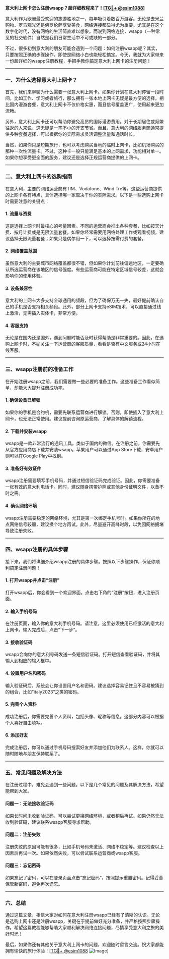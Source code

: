 **意大利上网卡怎么注册wsapp？超详细教程来了！[[TG💪+ @esim1088](https://t.me/s/esim1088)]**

意大利作为欧洲最受欢迎的旅游胜地之一，每年吸引着数百万游客。无论是去米兰购物、罗马观光还是佛罗伦萨享受美食，网络连接都显得尤为重要。尤其是在这个数字化时代，没有网络的生活简直难以想象。而说到网络连接，wsapp（一种常见的社交软件）自然是我们日常生活中不可或缺的一部分。

不过，很多初到意大利的朋友可能会遇到一个问题：如何注册wsapp呢？其实，只要按照正确的步骤操作，即使是网络小白也能轻松搞定。今天，我就为大家带来一份超详细的wsapp注册教程，手把手教你搞定意大利上网卡的注册问题！

---

### **一、为什么选择意大利上网卡？**

首先，我们来聊聊为什么需要一张意大利上网卡。如果你计划在意大利停留一段时间，比如工作、学习或者旅行，那么拥有一张本地上网卡无疑是最方便的选择。相比国内漫游套餐，意大利上网卡不仅价格实惠，而且信号覆盖更广，使用起来更加流畅。

另外，意大利上网卡还可以帮助你避免高昂的国际漫游费用。对于长期居住或频繁往返的人来说，这无疑是一笔不小的开支节省。而且，意大利的网络服务商通常提供多种套餐选择，可以根据你的实际需求灵活调整流量和通话时长。

当然，如果你只是短期旅行，也可以考虑购买当地的临时上网卡，比如机场购买的那种一次性流量卡。不过，这种卡一般只能满足基本的上网需求，功能相对单一。如果你想享受更全面的服务，建议还是选择正规运营商提供的上网卡。

---

### **二、意大利上网卡的选购指南**

在意大利，主要的网络运营商有TIM、Vodafone、Wind Tre等。这些运营商提供的上网卡各有特点，具体选择哪一家取决于你的实际需求。以下是一些选购上网卡时需要注意的关键点：

#### **1. 流量与资费**
这是选择上网卡时最核心的考量因素。不同的运营商会推出各种套餐，比如按天计费、按月计费或是无限流量套餐。如果你经常需要用网络处理工作或观看视频，建议选择无限流量套餐；如果只是偶尔用一下，可以选择按需付费的套餐。

#### **2. 网络覆盖范围**
虽然意大利的主要城市网络覆盖都很不错，但如果你计划前往偏远地区，一定要确认所选运营商在该地区的信号强度。有些运营商可能在特定区域信号较差，这就会影响你的使用体验。

#### **3. 设备兼容性**
意大利的上网卡大多支持全球通用的频段，但为了确保万无一失，最好提前确认自己的手机是否支持相关频段。此外，部分上网卡支持eSIM技术，可以直接通过线上激活，无需插入实体卡，非常方便。

#### **4. 客服支持**
无论是在国内还是国外，遇到问题时能否及时获得帮助是非常重要的。因此，在选购上网卡时，不妨关注一下运营商的客服质量，看看是否有中文服务或24小时在线客服。

---

### **三、wsapp注册前的准备工作**

在开始注册wsapp之前，我们需要做一些必要的准备工作。这些准备工作看似简单，却能大大提升注册成功率。

#### **1. 确保设备已解锁**
如果你的手机是合约机，需要先联系运营商进行解锁。否则，即使插入了意大利上网卡，也无法正常使用。建议提前咨询原运营商，了解具体的解锁流程。

#### **2. 下载并安装wsapp**
wsapp是一款非常流行的通讯工具，类似于国内的微信。在注册之前，你需要先从官方应用商店下载并安装wsapp。苹果用户可以通过App Store下载，安卓用户则可以在Google Play中找到。

#### **3. 准备好有效证件**
wsapp注册需要填写手机号码，并通过短信验证码完成验证。因此，你需要准备一张有效的意大利电话卡。同时，建议随身携带护照或其他身份证明文件，以备不时之需。

#### **4. 确认网络环境**
wsapp注册需要稳定的网络环境，尤其是第一次绑定手机号时。如果你所在的地点网络信号较弱，建议换个地方再试。此外，尽量避开高峰时段，以免因网络拥堵导致注册失败。

---

### **四、wsapp注册的具体步骤**

接下来，我们将详细介绍wsapp注册的具体步骤。按照以下步骤操作，保证你顺利搞定注册问题！

#### **1. 打开wsapp并点击“注册”**
打开wsapp后，你会看到一个欢迎界面。点击右下角的“注册”按钮，进入注册页面。

#### **2. 输入手机号码**
在注册页面，输入你的意大利手机号码。请注意，这里必须使用已经激活的意大利上网卡。输入完成后，点击“下一步”。

#### **3. 接收验证码**
wsapp会向你的意大利号码发送一条短信验证码。打开短信查看验证码，并将其输入到相应的输入框中。

#### **4. 设置用户名和密码**
输入验证码后，系统会让你设置用户名和密码。建议选择容易记住且不容易被猜到的组合，比如“italy2023”之类的密码。

#### **5. 完善个人资料**
成功注册后，你需要完善个人资料，包括头像、昵称等信息。这部分内容可以根据个人喜好自由填写。

#### **6. 添加好友**
完成注册后，你可以通过手机号码搜索好友并添加他们为联系人。这样，你就可以随时随地与朋友保持联系了。

---

### **五、常见问题及解决方法**

在注册过程中，难免会遇到一些问题。以下是几个常见的问题及其解决方法，希望能帮到大家。

#### **问题一：无法接收验证码**
如果长时间未收到验证码，可以尝试更换网络环境，或者稍后再试。如果仍然无法收到验证码，建议联系wsapp客服寻求帮助。

#### **问题二：注册失败**
注册失败的原因可能有很多，比如手机号码未激活、网络不稳定等。建议检查以上因素后再试一次。如果依然失败，可以尝试联系运营商或wsapp客服。

#### **问题三：忘记密码**
如果忘记了密码，可以在登录页面点击“忘记密码”，按照提示重置密码。记得妥善保管新密码，避免再次遗忘。

---

### **六、总结**

通过这篇文章，相信大家对如何在意大利注册wsapp已经有了清晰的认识。无论是选购上网卡还是注册wsapp，关键在于提前做好充分准备，并严格按照步骤操作。希望这篇教程能够帮助大家顺利解决网络连接问题，尽情享受意大利之旅的美好时光！

最后，如果你还有其他关于意大利上网卡的问题，欢迎随时留言交流。祝大家都能拥有愉快的旅行体验！[[TG💪+ @esim1088](https://t.me/s/esim1088) ![Image](https://i.postimg.cc/4NQfJmqS/Snipaste-2025-05-13-00-14-12.png)]